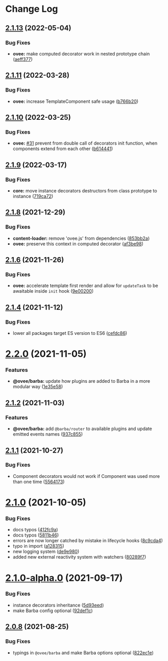 # Change Log

## [2.1.13](https://github.com/owlsdepartment/ovee/compare/v2.1.11...v2.1.12) (2022-05-04)


### Bug Fixes

* **ovee:** make computed decorator work in nested prototype chain ([aeff377](https://github.com/owlsdepartment/ovee/commit/aeff377140d20a962cb85a68954bd1e47c5fbec3))



## [2.1.11](https://github.com/owlsdepartment/ovee/compare/v2.1.10...v2.1.11) (2022-03-28)


### Bug Fixes

* **ovee:** increase TemplateComponent safe usage ([b766b20](https://github.com/owlsdepartment/ovee/commit/b766b20ea66e5537c5b00ed8491efb6629363362))



## [2.1.10](https://github.com/owlsdepartment/ovee/compare/v2.1.9...v2.1.10) (2022-03-25)


### Bug Fixes

* **ovee:** [#31](https://github.com/owlsdepartment/ovee/issues/31) prevent from double call of decorators init function, when components extend from each other ([b614441](https://github.com/owlsdepartment/ovee/commit/b6144412fdd5f321c96a47d0f5023ebcd60f69a5))



## [2.1.9](https://github.com/owlsdepartment/ovee/compare/v2.1.8...v2.1.9) (2022-03-17)


### Bug Fixes

* **core:** move instance decorators destructors from class prototype to instance ([719ca72](https://github.com/owlsdepartment/ovee/commit/719ca7236a1b87ef78ae29dece74cf4e139be1a1))



## [2.1.8](https://github.com/owlsdepartment/ovee/compare/v2.1.7...v2.1.8) (2021-12-29)


### Bug Fixes

* **content-loader:** remove 'ovee.js' from dependencies ([853bb2a](https://github.com/owlsdepartment/ovee/commit/853bb2a1dd3a53fee88d79ea688b0ea74055bccc))
* **ovee:** preserve this context in computed decorator ([af3be98](https://github.com/owlsdepartment/ovee/commit/af3be98b23e8537bd06b83f14ed6f8579dcf2296))



## [2.1.6](https://github.com/owlsdepartment/ovee/compare/v2.1.5...v2.1.6) (2021-11-26)


### Bug Fixes

* **ovee:** accelerate template first render and allow for `updateTask` to be awaitable inside `init` hook ([9e00200](https://github.com/owlsdepartment/ovee/commit/9e0020035f89287444b9fa7b5c738d8c4c80aaf9))



## [2.1.4](https://github.com/owlsdepartment/ovee/compare/v2.2.0...v2.1.4) (2021-11-12)


### Bug Fixes

* lower all packages target ES version to ES6 ([cefdc86](https://github.com/owlsdepartment/ovee/commit/cefdc86b288dddf0bc42c772852aacb5e2381292))



# [2.2.0](https://github.com/owlsdepartment/ovee/compare/v2.1.2...v2.2.0) (2021-11-05)


### Features

* **@ovee/barba:** update how plugins are added to Barba in a more modular way ([1e35e58](https://github.com/owlsdepartment/ovee/commit/1e35e58a9a90c36c37a87520808162b18915a001))



## [2.1.2](https://github.com/owlsdepartment/ovee/compare/v2.1.1...v2.1.2) (2021-11-03)


### Features

* **@ovee/barba:** add `@barba/router` to available plugins and update emitted events names ([937c855](https://github.com/owlsdepartment/ovee/commit/937c855bcd6c8f23ddb179bf26e2b3c2578c1e85))



## [2.1.1](https://github.com/owlsdepartment/ovee/compare/v2.1.0...v2.1.1) (2021-10-27)


### Bug Fixes

* Component decorators would not work if Component was used more than one time ([5564173](https://github.com/owlsdepartment/ovee/commit/55641732e9e8604d5b85d0071bbf404d57e62117))



# [2.1.0](https://github.com/owlsdepartment/ovee/compare/v2.1.0-alpha.0...v2.1.0) (2021-10-05)


### Bug Fixes

* docs typos ([412fc9a](https://github.com/owlsdepartment/ovee/commit/412fc9ab1565d456e1adc09f2e21f67fe82a4c99))
* docs typos ([5811b46](https://github.com/owlsdepartment/ovee/commit/5811b464c25ff2a1ee4af2c57d47b944e38181c1))
* errors are now longer catched by mistake in lifecycle hooks ([8c9cda4](https://github.com/owlsdepartment/ovee/commit/8c9cda4a1b9fc0ed313717bfa7fd364d417e0858))
* typo in import ([a128315](https://github.com/owlsdepartment/ovee/commit/a12831528014f5c981013db31c871dba3932cb95))
* new logging system ([de9e980](https://github.com/owlsdepartment/ovee/commit/de9e9804b2f0e8691bb52c3362d74771c1b8cd93))
* added new external reactivity system with watchers ([80289f7](https://github.com/owlsdepartment/ovee/commit/80289f74abff68372858cd282e846a755346be1b))



# [2.1.0-alpha.0](https://github.com/owlsdepartment/ovee/compare/v2.0.8...v2.1.0-alpha.0) (2021-09-17)


### Bug Fixes

* instance decorators inheritance ([5d93eed](https://github.com/owlsdepartment/ovee/commit/5d93eed17de2601f91ec4dfc0fe0202777e14d1e))
* make Barba config optional ([92def1c](https://github.com/owlsdepartment/ovee/commit/92def1ceb9dcd088bbb84b6c966ee5432cad9f67))



## [2.0.8](https://github.com/owlsdepartment/ovee/compare/v2.0.6...v2.0.8) (2021-08-25)


### Bug Fixes

* typings in `@ovee/barba` and make Barba options optional ([822ec1e](https://github.com/owlsdepartment/ovee/commit/822ec1e8f11e5d9cd609b6c411c9cb556333bf69))
